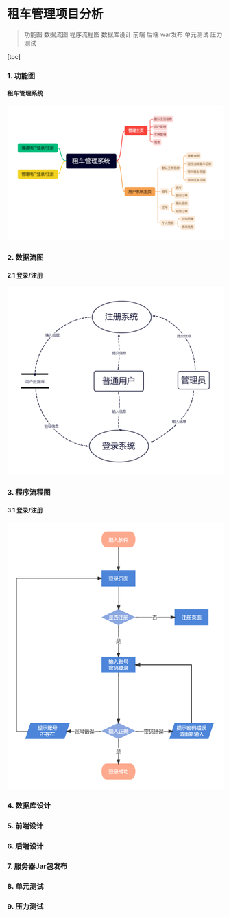 # 租车管理项目分析

>功能图
>数据流图
>程序流程图
>数据库设计
>前端
>后端
>war发布
>单元测试
>压力测试



[toc]



### 1. 功能图

#### 租车管理系统

![](租车管理项目分析.assets/功能图-租车管理系统.png)





### 2. 数据流图

#### 2.1 登录/注册

![](租车管理项目分析.assets/数据流图-登录注册.png)



### 3. 程序流程图

#### 3.1 登录/注册

![](租车管理项目分析.assets/流程图-登录注册.png)



### 4. 数据库设计



### 5. 前端设计



### 6. 后端设计



### 7. 服务器Jar包发布



### 8. 单元测试



### 9. 压力测试